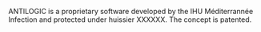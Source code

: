 ANTILOGIC is a proprietary software developed by the IHU Méditerrannée Infection and protected under huissier XXXXXX. The concept is patented. 
